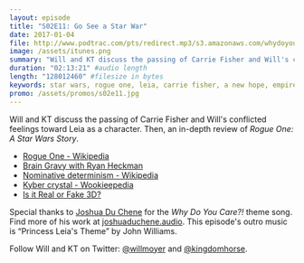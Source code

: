 ```yaml
---
layout: episode
title: "S02E11: Go See a Star War"
date: 2017-01-04
file: http://www.podtrac.com/pts/redirect.mp3/s3.amazonaws.com/whydoyoucare.fm/Why+Do+You+Care+-+S02E11.mp3
image: /assets/itunes.png
summary: "Will and KT discuss the passing of Carrie Fisher and Will's conflicted feelings toward Leia as a character. Then, an in-depth review of Rogue One: A Star Wars Story."
duration: "02:13:21" #audio length
length: "128012460" #filesize in bytes
keywords: star wars, rogue one, leia, carrie fisher, a new hope, empire strikes back, return of the jedi
promo: /assets/promos/s02e11.jpg
---
```


Will and KT discuss the passing of Carrie Fisher and Will's conflicted feelings toward Leia as a character. Then, an in-depth review of *Rogue One: A Star Wars Story*.

<ul>
  <li><a href="https://en.wikipedia.org/wiki/Rogue_One">Rogue One - Wikipedia</a></li>
  <li><a href="https://www.facebook.com/TheBrainGravy/">Brain Gravy with Ryan Heckman</a></li>
  <li><a href="https://en.wikipedia.org/wiki/Nominative_determinism">Nominative determinism - Wikipedia</a></li>
  <li><a href="http://starwars.wikia.com/wiki/Kyber_crystal">Kyber crystal - Wookieepedia</a></li>
  <li><a href="http://www.realorfake3d.com/">Is it Real or Fake 3D?</a></li>
</ul>

Special thanks to [Joshua Du Chene](http://joshuaduchene.audio) for the *Why Do You Care?!* theme song. Find more of his work at [joshuaduchene.audio](http://joshuaduchene.audio). This episode's outro music is “Princess Leia's Theme” by John Williams.

Follow Will and KT on Twitter: [@willmoyer](https://twitter.com/willmoyer) and [@kingdomhorse](https://twitter.com/kingdomhorse).